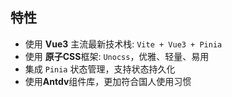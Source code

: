 ## 特性

- 使用 **Vue3** 主流最新技术栈: `Vite + Vue3 + Pinia`
- 使用 **原子CSS**框架: `Unocss`，优雅、轻量、易用
- 集成 `Pinia` 状态管理，支持状态持久化
- 使用**Antdv**组件库，更加符合国人使用习惯
